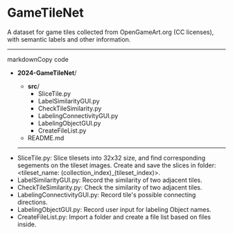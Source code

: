 # GameTileNet
A dataset for game tiles collected from OpenGameArt.org (CC licenses), with semantic labels and other information.

---

markdownCopy code
- **2024-GameTileNet**/
  - **src**/
    - SliceTile.py
    - LabelSimilarityGUI.py
    - CheckTileSimilarity.py
    - LabelingConnectivityGUI.py
    - LabelingObjectGUI.py            
    - CreateFileList.py            
  <!-- - **annotations**/
    - dataset1.csv
    - dataset2.csv -->
  - README.md

  ---

* SliceTile.py: Slice tilesets into 32x32 size, and find corresponding segements on the tileset images. Create and save the slices in folder: <tileset_name: (collection_index)_(tileset_index)>. 
* LabelSimilarityGUI.py: Record the similarity of two adjacent tiles.
* CheckTileSimilarity.py: Check the similarity of two adjacent tiles.
* LabelingConnectivityGUI.py: Record tile's possible connecting directions.
* LabelingObjectGUI.py: Record user input for labeling Object names.            
* CreateFileList.py: Import a folder and create a file list based on files inside.            
 